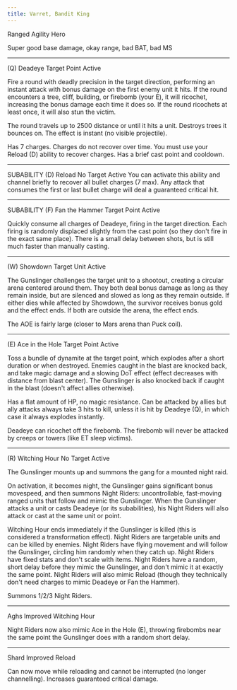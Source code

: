 ```yaml
---
title: Varret, Bandit King
---
```


Ranged Agility Hero

Super good base damage, okay range, bad BAT, bad MS

-------------------------
(Q) Deadeye
Target Point Active

Fire a round with deadly precision in the target direction, performing an instant attack with bonus damage on the first enemy unit it hits.
If the round encounters a tree, cliff, building, or firebomb (your E), it will ricochet, increasing the bonus damage each time it does so.
If the round ricochets at least once, it will also stun the victim.

The round travels up to 2500 distance or until it hits a unit.
Destroys trees it bounces on.
The effect is instant (no visible projectile).

Has 7 charges.  Charges do not recover over time.  You must use your Reload (D) ability to recover charges.
Has a brief cast point and cooldown.

---
SUBABILITY
(D) Reload
No Target Active
You can activate this ability and channel briefly to recover all bullet charges (7 max).
Any attack that consumes the first or last bullet charge will deal a guaranteed critical hit.

---
SUBABILITY
(F) Fan the Hammer
Target Point Active

Quickly consume all charges of Deadeye, firing in the target direction.
Each firing is randomly displaced slightly from the cast point (so they don't fire in the exact same place).
There is a small delay between shots, but is still much faster than manually casting.

-------------------------
(W) Showdown
Target Unit Active

The Gunslinger challenges the target unit to a shootout, creating a circular arena centered around them.
They both deal bonus damage as long as they remain inside, but are silenced and slowed as long as they remain outside.
If either dies while affected by Showdown, the survivor receives bonus gold and the effect ends.
If both are outside the arena, the effect ends.

The AOE is fairly large (closer to Mars arena than Puck coil).

-------------------------
(E) Ace in the Hole
Target Point Active

Toss a bundle of dynamite at the target point, which explodes after a short duration or when destroyed.
Enemies caught in the blast are knocked back, and take magic damage and a slowing DoT effect (effect decreases with distance from blast center).
The Gunslinger is also knocked back if caught in the blast (doesn't affect allies otherwise).

Has a flat amount of HP, no magic resistance.
Can be attacked by allies but ally attacks always take 3 hits to kill, unless it is hit by Deadeye (Q), in which case it always explodes instantly.

Deadeye can ricochet off the firebomb.
The firebomb will never be attacked by creeps or towers (like ET sleep victims).

-------------------------
(R) Witching Hour
No Target Active

The Gunslinger mounts up and summons the gang for a mounted night raid.

On activation, it becomes night, the Gunslinger gains significant bonus movespeed, and then summons Night Riders: uncontrollable, fast-moving ranged units that follow and mimic the Gunslinger.
When the Gunslinger attacks a unit or casts Deadeye (or its subabilities), his Night Riders will also attack or cast at the same unit or point.

Witching Hour ends immediately if the Gunslinger is killed (this is considered a transformation effect).
Night Riders are targetable units and can be killed by enemies.
Night Riders have flying movement and will follow the Gunslinger, circling him randomly when they catch up.
Night Riders have fixed stats and don't scale with items.
Night Riders have a random, short delay before they mimic the Gunslinger, and don't mimic it at exactly the same point.
Night Riders will also mimic Reload (though they technically don't need charges to mimic Deadeye or Fan the Hammer).

Summons 1/2/3 Night Riders.

-------------------------
Aghs
Improved Witching Hour

Night Riders now also mimic Ace in the Hole (E), throwing firebombs near the same point the Gunslinger does with a random short delay.

-------------------------
Shard
Improved Reload

Can now move while reloading and cannot be interrupted (no longer channelling).
Increases guaranteed critical damage.

